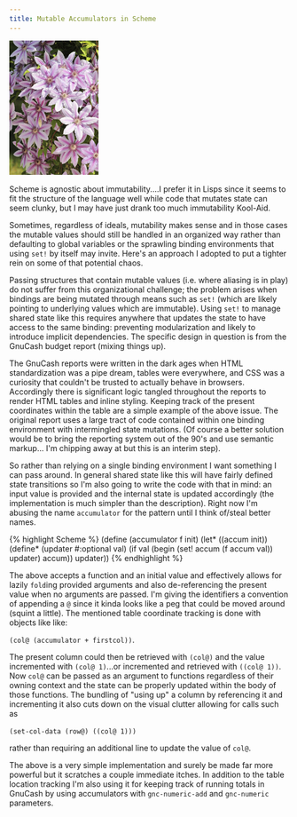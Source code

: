 ```yaml
---
title: Mutable Accumulators in Scheme
---
```


<div class="post-img fr">
  <img src="/images/flowers.jpg" title="Accumulating Flowers"/>
</div>

Scheme is agnostic about immutability....I prefer it
in Lisps since it seems to fit the structure of the language well
while code that mutates state can seem clunky,
but I may have just drank too much immutability Kool-Aid.

Sometimes, regardless of ideals, mutability makes sense and in those
cases the mutable values should still be handled in an organized way
rather than defaulting to global variables or the sprawling binding
environments that using `set!` by itself may invite. Here's an
approach I adopted to put a tighter rein on some of that potential
chaos.

<!--more-->

Passing structures that contain mutable values (i.e. where
aliasing is in play) do not suffer from this organizational challenge;
the problem arises when bindings are being mutated through means such
as `set!` (which are likely pointing to
underlying values which are immutable). 
Using `set!` to manage shared state like this requires
anywhere that updates the state to have access to the same binding:
preventing modularization and likely to introduce implicit dependencies.
The specific design in question is from the
GnuCash budget report (mixing things up).

The GnuCash reports were written in the dark ages when HTML
standardization was a pipe dream, tables were everywhere, and CSS was
a curiosity that couldn't be trusted to actually behave in
browsers. Accordingly there is significant logic tangled throughout
the reports to render HTML tables and inline styling. Keeping track of
the present coordinates within the table are a simple example of the
above issue. The original report uses a large tract of
code contained within one binding environment with intermingled state
mutations. (Of course a better solution would be to bring the
reporting system out of the 90's and use semantic markup...
I'm chipping away at but this is an interim step).

So rather than relying on a single binding environment I want
something I can pass around. In general shared state like this will
have fairly defined state transitions so I'm also going to write the
code with that in mind: an input value is provided and
the internal state is updated accordingly (the implementation is
much simpler than the description). Right now I'm abusing the name
`accumulator` for the pattern until I think of/steal better names.

{% highlight Scheme %}
(define (accumulator f init)
  (let* ((accum init))
    (define* (updater #:optional val)
      (if val
          (begin
            (set! accum (f accum val))
            updater)
          accum))
    updater))
{% endhighlight %}

The above accepts a function and an initial value and effectively
allows for lazily `fold`ing provided arguments and also de-referencing
the present value when no arguments are passed.
I'm giving the identifiers a convention of
appending a `@` since it kinda looks like a peg that could be moved
around (squint a little).
The mentioned table coordinate tracking is done with objects like
like:

`(col@ (accumulator + firstcol))`.

The present
column could then be retrieved with `(col@)` and the value incremented
with `(col@ 1)`...or incremented and retrieved with `((col@ 1))`. Now
`col@` can be passed as an argument to functions regardless of their
owning context and the state can be properly updated within the
body of those functions. The bundling of "using up" a column by
referencing it and incrementing it also cuts down on the visual
clutter allowing for calls such as

`(set-col-data (row@) ((col@ 1)))`

rather than requiring an additional line to update the value of
`col@`.

The above is a very simple implementation and surely be made far more
powerful but it scratches a couple immediate itches. In addition to
the table location tracking I'm also using it for keeping track of
running totals in GnuCash by using accumulators with `gnc-numeric-add`
and `gnc-numeric` parameters.
